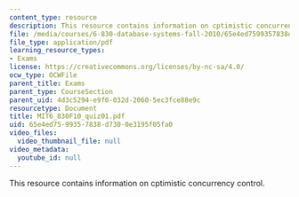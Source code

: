 ```yaml
---
content_type: resource
description: This resource contains information on cptimistic concurrency control.
file: /media/courses/6-830-database-systems-fall-2010/65e4ed7599357838d7300e3195f05fa0_MIT6_830F10_quiz01.pdf
file_type: application/pdf
learning_resource_types:
- Exams
license: https://creativecommons.org/licenses/by-nc-sa/4.0/
ocw_type: OCWFile
parent_title: Exams
parent_type: CourseSection
parent_uid: 4d3c5294-e9f0-032d-2060-5ec3fce88e9c
resourcetype: Document
title: MIT6_830F10_quiz01.pdf
uid: 65e4ed75-9935-7838-d730-0e3195f05fa0
video_files:
  video_thumbnail_file: null
video_metadata:
  youtube_id: null
---
```

This resource contains information on cptimistic concurrency control.